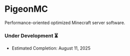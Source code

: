 # PigeonMC
Performance-oriented optimized Minecraft server software.

### Under Development ⏳
- Estimated Completion: August 11, 2025
